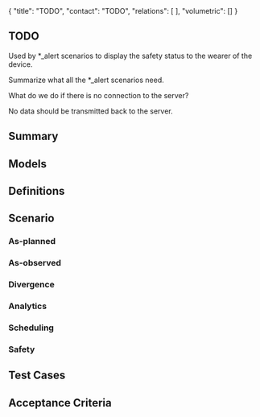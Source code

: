 <rasaeco-meta>
{
    "title": "TODO",
    "contact": "TODO",
    "relations": [
    ],
    "volumetric": []
}
</rasaeco-meta>

## TODO

Used by *_alert scenarios to display the safety status to the wearer of the device.

Summarize what all the *_alert scenarios need.

What do we do if there is no connection to the server?

No data should be transmitted back to the server. 

## Summary


## Models


## Definitions


## Scenario

### As-planned


### As-observed


### Divergence


### Analytics


### Scheduling


### Safety


## Test Cases


## Acceptance Criteria

